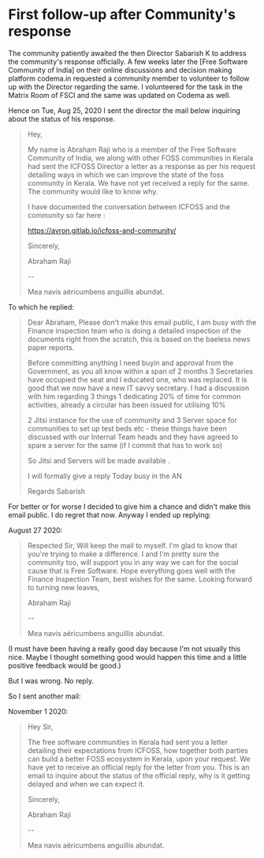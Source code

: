 # First follow-up after Community's response

The community patiently awaited the then Director Sabarish K to address the 
community's response officially. A few weeks later the [Free Software Community 
of India] on their online discussions and decision making platform codema.in
requested a community member to volunteer to follow up with the Director 
regarding the same. I volunteered for the task in the Matrix Room of FSCI and 
the same was updated on Codema as well.

Hence on Tue, Aug 25, 2020 I sent the director the mail below inquiring about 
the status of his response.

>Hey,
>
>My name is Abraham Raji who is a member of the Free Software Community of India,
>we along with other FOSS communities in Kerala had sent the ICFOSS Director a 
>letter as a response as per his request detailing ways in which we can improve 
>the state of the foss community in Kerala. We have not yet received a reply for 
>the same. The community would like to know why.
>
>I have documented the conversation between ICFOSS and the community so far here
>:
>
>https://avron.gitlab.io/icfoss-and-community/
>
>Sincerely,
>
>Abraham Raji
>
>-- 
>
>Mea navis aëricumbens anguillis abundat.

To which he replied:

>Dear Abraham,
>Please don't make this email public, I am busy with the Finance inspection team 
>who is doing a detailed inspection of the documents right from the scratch, 
>this is based on the baeless news paper reports.
>
>Before committing anything I need buyin and approval from the Government,  as 
>you all know within a span of 2 months 3 Secretaries have occupied the seat and
>I educated one, who was replaced.  It is good that we now have a new IT savvy 
>secretary.  I had a discussion with him regarding 3 things 1 dedicating 20% of 
>time for common activities, already a circular has been issued for utilising 10%
>
>2 Jitsi instance for the use of community and 3 Server space for communities to
>set up test beds etc - these things have been discussed with our Internal Team
>heads and they have agreed to spare a server for the same (if I commit that has
>to work so)
>
>So Jitsi and Servers will be made available .
>
>I will formally give a reply Today busy in the AN 
>
>Regards
>Sabarish

For better or for worse I decided to give him a chance and didn't make this 
email public. I do regret that now. Anyway I ended up replying:

August 27 2020:

>Respected Sir,
>Will keep the mail to myself. I'm glad to know that you're trying to make a 
>difference. I and I'm pretty sure the community too, will support you in any 
>way we can for the social cause that is Free Software. Hope everything goes 
>well with the Finance Inspection Team, best wishes for the same.
>Looking forward to turning new leaves,
>
> Abraham Raji
>
> --
>
>Mea navis aëricumbens anguillis abundat.

(I must have been having a really good day because I'm not usually this nice. 
Maybe I thought something good would happen this time and a little positive 
feedback would be good.)

But I was wrong. No reply.

So I sent another mail:

November 1 2020:

>Hey Sir,
>
>The free software communities in Kerala had sent you a letter detailing their 
>expectations from ICFOSS, how together both parties can build a better FOSS 
>ecosystem in Kerala, upon your request. We have yet to receive an official reply
>for the letter from you. This is an email to inquire about the status of the 
>official reply, why is it getting delayed and when we can expect it.
>
> Sincerely,
>
> Abraham Raji
>
> --
>
>Mea navis aëricumbens anguillis abundat.
